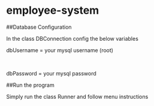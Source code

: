# employee-system

##Database Configuration 

In the class DBConnection config the below variables

dbUsername = your mysql username (root)

<br/>

dbPassword = your mysql password

##Run the program

Simply run the class Runner and follow menu instructions

